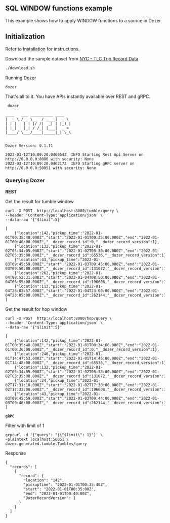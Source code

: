 ## SQL WINDOW functions example

This example shows how to apply WINDOW functions to a source in Dozer

## Initialization
Refer to [Installation](https://getdozer.io/docs/installation) for instructions.

Download the sample dataset from [NYC - TLC Trip Record Data](https://www.nyc.gov/site/tlc/about/tlc-trip-record-data.page).
```bash
./download.sh
```

Running Dozer
```
dozer
```

That's all to it. You have APIs instantly available over REST and gRPC.

```
 dozer

____   ___ __________ ____
|  _ \ / _ \__  / ____|  _ \
| | | | | | |/ /|  _| | |_) |
| |_| | |_| / /_| |___|  _ <
|____/ \___/____|_____|_| \_\


Dozer Version: 0.1.11

2023-03-12T10:09:20.046054Z  INFO Starting Rest Api Server on http://0.0.0.0:8080 with security: None
2023-03-12T10:09:20.046217Z  INFO Starting gRPC server on http://0.0.0.0:50051 with security: None
```


### Querying Dozer

**REST**

Get the result for tumble window
```
curl -X POST  http://localhost:8080/tumble/query \
--header 'Content-Type: application/json' \
--data-raw '{"$limit":5}'
```

```
[
    {"location":142,"pickup_time":"2022-01-01T00:35:40.000Z","start":"2022-01-01T00:35:00.000Z","end":"2022-01-01T00:40:00.000Z","__dozer_record_id":0,"__dozer_record_version":1},
    {"location":132,"pickup_time":"2022-01-02T05:34:05.000Z","start":"2022-01-02T05:30:00.000Z","end":"2022-01-02T05:35:00.000Z","__dozer_record_id":65536,"__dozer_record_version":1},
    {"location":43,"pickup_time":"2022-01-03T09:45:59.000Z","start":"2022-01-03T09:45:00.000Z","end":"2022-01-03T09:50:00.000Z","__dozer_record_id":131072,"__dozer_record_version":1},
    {"location":262,"pickup_time":"2022-01-04T08:52:31.000Z","start":"2022-01-04T08:50:00.000Z","end":"2022-01-04T08:55:00.000Z","__dozer_record_id":196608,"__dozer_record_version":1},
    {"location":113,"pickup_time":"2022-01-04T23:02:57.000Z","start":"2022-01-04T23:00:00.000Z","end":"2022-01-04T23:05:00.000Z","__dozer_record_id":262144,"__dozer_record_version":1}
]
```

Get the result for hop window
```
curl -X POST  http://localhost:8080/hop/query \
--header 'Content-Type: application/json' \
--data-raw '{"$limit":5}'
```

```
[
    {"location":142,"pickup_time":"2022-01-01T00:35:40.000Z","start":"2022-01-01T00:34:00.000Z","end":"2022-01-01T00:36:00.000Z","__dozer_record_id":0,"__dozer_record_version":1},
    {"location":246,"pickup_time":"2022-01-01T14:47:53.000Z","start":"2022-01-01T14:46:00.000Z","end":"2022-01-01T14:48:00.000Z","__dozer_record_id":65536,"__dozer_record_version":1},
    {"location":132,"pickup_time":"2022-01-02T05:34:05.000Z","start":"2022-01-02T05:33:00.000Z","end":"2022-01-02T05:35:00.000Z","__dozer_record_id":131072,"__dozer_record_version":1},
    {"location":24,"pickup_time":"2022-01-02T17:31:18.000Z","start":"2022-01-02T17:30:00.000Z","end":"2022-01-02T17:32:00.000Z","__dozer_record_id":196608,"__dozer_record_version":1},
    {"location":43,"pickup_time":"2022-01-03T09:45:59.000Z","start":"2022-01-03T09:44:00.000Z","end":"2022-01-03T09:46:00.000Z","__dozer_record_id":262144,"__dozer_record_version":1}
]
```


**`gRPC`**

Filter with limit of 1
```
grpcurl -d '{"query": "{\"$limit\": 1}"}' \
-plaintext localhost:50051 \
dozer.generated.tumble.Tumbles/query
```
Response
```
{
  "records": [
    {
      "record": {
        "location": "142",
        "pickupTime": "2022-01-01T00:35:40Z",
        "start": "2022-01-01T00:35:00Z",
        "end": "2022-01-01T00:40:00Z",
        "DozerRecordVersion": 1
      }
    }
  ]
}
```


 


